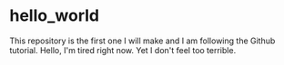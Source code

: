 # hello_world
This repository is the first one I will make and I am following the Github tutorial.
Hello, I'm tired right now. Yet I don't feel too terrible. 
